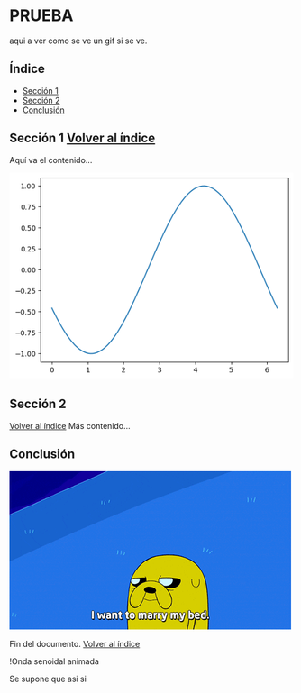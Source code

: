 # PRUEBA
aqui a ver como se ve un gif si se ve.

## Índice
- [Sección 1](#seccion-1)
- [Sección 2](#seccion-2)
- [Conclusión](#conclusion)

## Sección 1 [Volver al índice](#índice)
Aquí va el contenido...

![Texto alternativo](generated_image.png)

## Sección 2
[Volver al índice](#índice)
Más contenido...

## Conclusión

![Texto alternativo](giphy.gif)

Fin del documento.
[Volver al índice](#índice)

!Onda senoidal animada

Se supone que asi si


